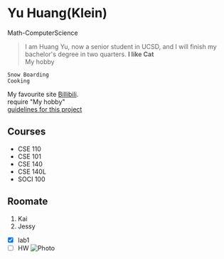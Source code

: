 # Yu Huang(Klein)
Math-ComputerScience
> I am Huang Yu, now a senior student in UCSD, and I will finish my bachelor's degree in two quarters.
**I like Cat**<br />
My hobby
```
Snow Boarding
Cooking
```
My favourite site [Billibili](https://www.bilibili.com/).<br />
require "My hobby"<br />
[guidelines for this project](./README.md)<br />
## Courses
- CSE 110
- CSE 101
- CSE 140
- CSE 140L
- SOCI 100
## Roomate
1. Kai
2. Jessy
- [x] lab1
- [ ] HW
![Photo](https://wx2.sinaimg.cn/mw1024/0066sHr2ly1g5qgh7qeijj30ty14a1ky.jpg)<br />